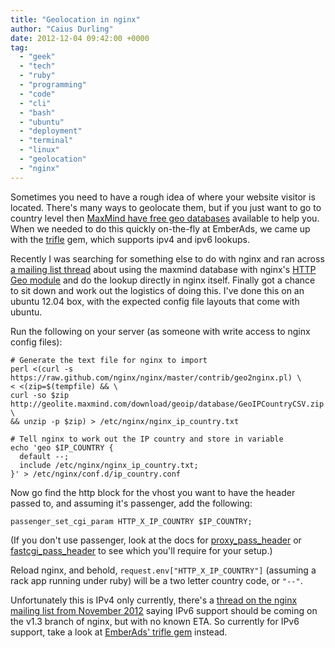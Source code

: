 ```yaml
---
title: "Geolocation in nginx"
author: "Caius Durling"
date: 2012-12-04 09:42:00 +0000
tag:
  - "geek"
  - "tech"
  - "ruby"
  - "programming"
  - "code"
  - "cli"
  - "bash"
  - "ubuntu"
  - "deployment"
  - "terminal"
  - "linux"
  - "geolocation"
  - "nginx"
---
```


Sometimes you need to have a rough idea of where your website visitor is located. There's many ways to geolocate them, but if you just want to go to country level then [MaxMind have free geo databases](http://dev.maxmind.com/geoip/geolite) available to help you. When we needed to do this quickly on-the-fly at EmberAds, we came up with the [trifle][] gem, which supports ipv4 and ipv6 lookups.

[trifle]: https://github.com/emberads/trifle#readme

Recently I was searching for something else to do with nginx and ran across [a mailing list thread][mlthread] about using the maxmind database with nginx's [HTTP Geo module](http://wiki.nginx.org/NginxHttpGeoModule) and do the lookup directly in nginx itself. Finally got a chance to sit down and work out the logistics of doing this. I've done this on an ubuntu 12.04 box, with the expected config file layouts that come with ubuntu.

[mlthread]: http://www.ruby-forum.com/topic/125810

Run the following on your server (as someone with write access to nginx config files):

```shell
# Generate the text file for nginx to import
perl <(curl -s https://raw.github.com/nginx/nginx/master/contrib/geo2nginx.pl) \
< <(zip=$(tempfile) && \
curl -so $zip http://geolite.maxmind.com/download/geoip/database/GeoIPCountryCSV.zip \
&& unzip -p $zip) > /etc/nginx/nginx_ip_country.txt

# Tell nginx to work out the IP country and store in variable
echo 'geo $IP_COUNTRY {
  default --;
  include /etc/nginx/nginx_ip_country.txt;
}' > /etc/nginx/conf.d/ip_country.conf
```

Now go find the http block for the vhost you want to have the header passed to, and assuming it's passenger, add the following:

```nginx
passenger_set_cgi_param HTTP_X_IP_COUNTRY $IP_COUNTRY;
```

(If you don't use passenger, look at the docs for [proxy\_pass\_header](http://wiki.nginx.org/HttpProxyModule#proxy_pass_header) or [fastcgi\_pass\_header](http://wiki.nginx.org/HttpFastcgiModule#fastcgi_pass_header) to see which you'll require for your setup.)

Reload nginx, and behold, `request.env["HTTP_X_IP_COUNTRY"]` (assuming a rack app running under ruby) will be a two letter country code, or `"--"`.

Unfortunately this is IPv4 only currently, there's a [thread on the nginx mailing list from November 2012](http://forum.nginx.org/read.php?29,232648) saying IPv6 support should be coming on the v1.3 branch of nginx, but with no known ETA. So currently for IPv6 support, take a look at [EmberAds' trifle gem][trifle] instead.
